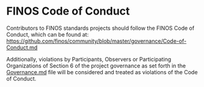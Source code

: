 # FINOS Code of Conduct

Contributors to FINOS standards projects should follow the FINOS Code of Conduct, which can be found at: https://github.com/finos/community/blob/master/governance/Code-of-Conduct.md

Additionally, violations by Participants, Observers or Participating Organizations of Section 6 of the project governance as set forth in the [Governance.md](https://github.com/finos/standards-project-blueprint/blob/master/5._Governance.md) file will be considered and treated as violations of the Code of Conduct.
